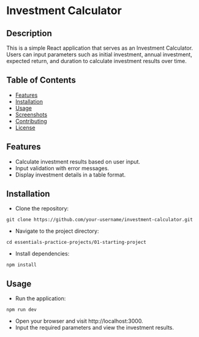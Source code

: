 # Investment Calculator
## Description
This is a simple React application that serves as an Investment Calculator. Users can input parameters such as initial investment, annual investment, expected return, and duration to calculate investment results over time.

## Table of Contents
- [Features](features)
- [Installation](installation)
- [Usage](usage)
- [Screenshots](screenshots)
- [Contributing](contributing)
- [License](license)

## Features
- Calculate investment results based on user input.
- Input validation with error messages.
- Display investment details in a table format.

## Installation
- Clone the repository:
````
git clone https://github.com/your-username/investment-calculator.git
````
- Navigate to the project directory:
````
cd essentials-practice-projects/01-starting-project
````
- Install dependencies:
````
npm install
````

## Usage
- Run the application:
````
npm run dev
````
- Open your browser and visit http://localhost:3000.
- Input the required parameters and view the investment results.
